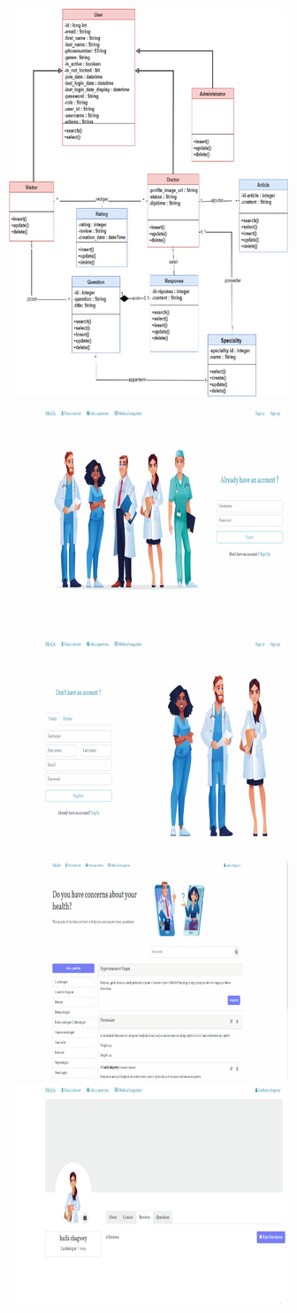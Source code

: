 <p align="center">
<img src="./demo/diagramme de classe global (1).png" alt="My Project GIF" width="800" height="700"> <br/> 
  </p>
<p align="center">
<img src="./demo/lofin-visitor-gif.gif" alt="My Project GIF" width="700" height="400"> <br/> 
  </p>
<img src="./demo/register-doctor-gif.gif" alt="My Project GIF" width="700" height="400"> <br/> 
<img src="./demo/search-questions-by-speciality-gif.gif" alt="My Project GIF" width="700" height="400"> <br/> 
<img src="./demo/manage-rating-gif.gif" alt="My Project GIF" width="700" height="400"> <br/> 
</p>
